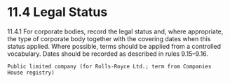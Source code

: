 # 11.4 Legal Status

11.4.1 For corporate bodies, record the legal status and, where appropriate, the type of corporate body together with the covering dates when this status applied. Where possible, terms should be applied from a controlled vocabulary. Dates should be recorded as described in rules 9.15–9.16.

`Public limited company (for Rolls-Royce Ltd.; term from Companies House registry)`
